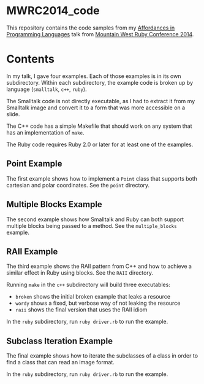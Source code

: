 # MWRC2014_code

This repository contains the code samples from my
[Affordances in Programming Languages](http://www.slideshare.net/randycoulman/affordances-in-programming-languages)
talk from
[Mountain West Ruby Conference 2014](http://mtnwestrubyconf.org/).

# Contents

In my talk, I gave four examples.  Each of those examples is in its
own subdirectory.  Within each subdirectory, the example code is
broken up by language (`smalltalk`, `c++`, `ruby`).

The Smalltalk code is not directly executable, as I had to extract it
from my Smalltalk image and convert it to a form that was more
accessible on a slide.

The C++ code has a simple Makefile that should work on any system that
has an implementation of `make`.

The Ruby code requires Ruby 2.0 or later for at least one of the
examples.

## Point Example

The first example shows how to implement a `Point` class that supports
both cartesian and polar coordinates.  See the `point` directory.

## Multiple Blocks Example

The second example shows how Smalltalk and Ruby can both support
multiple blocks being passed to a method.  See the `multiple_blocks`
example.

## RAII Example

The third example shows the RAII pattern from C++ and how to achieve a
similar effect in Ruby using blocks.  See the `RAII` directory.

Running `make` in the `c++` subdirectory will build three executables:

* `broken` shows the initial broken example that leaks a resource
* `wordy` shows a fixed, but verbose way of not leaking the resource
* `raii` shows the final version that uses the RAII idiom

In the `ruby` subdirectory, run `ruby driver.rb` to run the example.

## Subclass Iteration Example

The final example shows how to iterate the subclasses of a class in
order to find a class that can read an image format.

In the `ruby` subdirectory, run `ruby driver.rb` to run the example.
